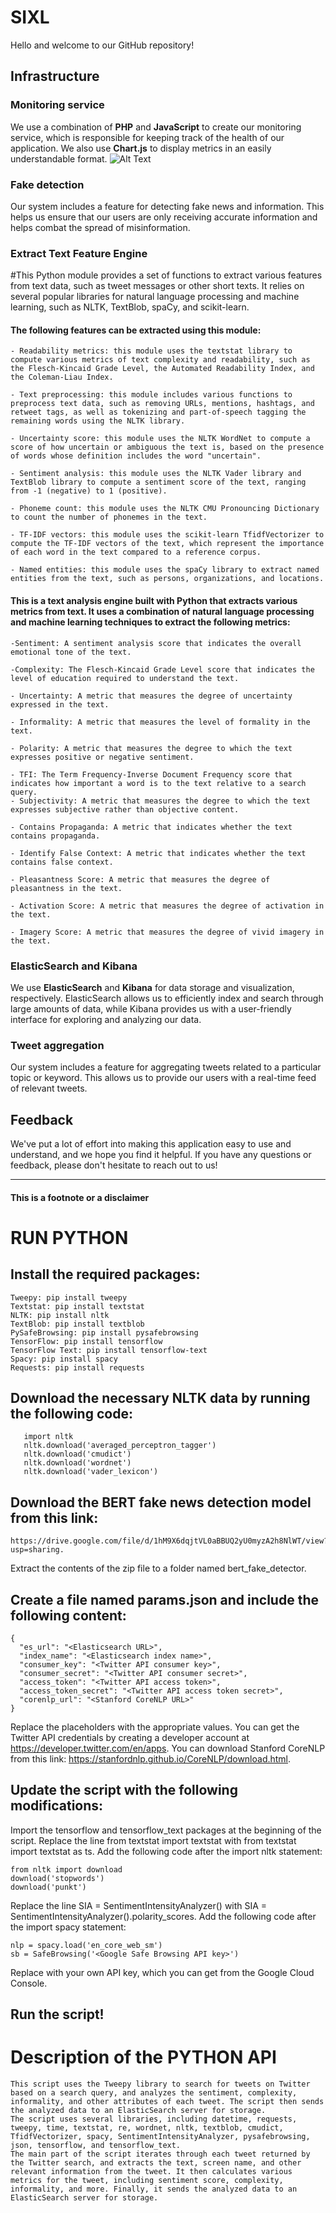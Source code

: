 # SIXL 

Hello and welcome to our GitHub repository!

## Infrastructure

### Monitoring service

We use a combination of **PHP** and **JavaScript** to create our monitoring service, which is responsible for keeping track of the health of our application. We also use **Chart.js** to display metrics in an easily understandable format.
![Alt Text](https://i.ibb.co/5GZnW8v/monitoring.gif)
### Fake detection

Our system includes a feature for detecting fake news and information. This helps us ensure that our users are only receiving accurate information and helps combat the spread of misinformation.

### Extract Text Feature Engine


#This Python module provides a set of functions to extract various features from text data, such as tweet messages or other short texts. It relies on several popular libraries for natural language processing and machine learning, such as NLTK, TextBlob, spaCy, and scikit-learn.

#### The following features can be extracted using this module:

    - Readability metrics: this module uses the textstat library to compute various metrics of text complexity and readability, such as the Flesch-Kincaid Grade Level, the Automated Readability Index, and the Coleman-Liau Index.

    - Text preprocessing: this module includes various functions to preprocess text data, such as removing URLs, mentions, hashtags, and retweet tags, as well as tokenizing and part-of-speech tagging the remaining words using the NLTK library.

    - Uncertainty score: this module uses the NLTK WordNet to compute a score of how uncertain or ambiguous the text is, based on the presence of words whose definition includes the word "uncertain".

    - Sentiment analysis: this module uses the NLTK Vader library and TextBlob library to compute a sentiment score of the text, ranging from -1 (negative) to 1 (positive).

    - Phoneme count: this module uses the NLTK CMU Pronouncing Dictionary to count the number of phonemes in the text.

    - TF-IDF vectors: this module uses the scikit-learn TfidfVectorizer to compute the TF-IDF vectors of the text, which represent the importance of each word in the text compared to a reference corpus.

    - Named entities: this module uses the spaCy library to extract named entities from the text, such as persons, organizations, and locations.


#### This is a text analysis engine built with Python that extracts various metrics from text. It uses a combination of natural language processing and machine learning techniques to extract the following metrics:

    -Sentiment: A sentiment analysis score that indicates the overall emotional tone of the text.

    -Complexity: The Flesch-Kincaid Grade Level score that indicates the level of education required to understand the text.

    - Uncertainty: A metric that measures the degree of uncertainty expressed in the text.
    
    - Informality: A metric that measures the level of formality in the text.
    
    - Polarity: A metric that measures the degree to which the text expresses positive or negative sentiment.
    
    - TFI: The Term Frequency-Inverse Document Frequency score that indicates how important a word is to the text relative to a search query.
    - Subjectivity: A metric that measures the degree to which the text expresses subjective rather than objective content.
    
    - Contains Propaganda: A metric that indicates whether the text contains propaganda.

    - Identify False Context: A metric that indicates whether the text contains false context.

    - Pleasantness Score: A metric that measures the degree of pleasantness in the text.

    - Activation Score: A metric that measures the degree of activation in the text.
    
    - Imagery Score: A metric that measures the degree of vivid imagery in the text.
    
### ElasticSearch and Kibana

We use **ElasticSearch** and **Kibana** for data storage and visualization, respectively. ElasticSearch allows us to efficiently index and search through large amounts of data, while Kibana provides us with a user-friendly interface for exploring and analyzing our data.

### Tweet aggregation

Our system includes a feature for aggregating tweets related to a particular topic or keyword. This allows us to provide our users with a real-time feed of relevant tweets.

## Feedback

We've put a lot of effort into making this application easy to use and understand, and we hope you find it helpful. If you have any questions or feedback, please don't hesitate to reach out to us!

---

#### This is a footnote or a disclaimer




# RUN PYTHON
## Install the required packages:
```
Tweepy: pip install tweepy
Textstat: pip install textstat
NLTK: pip install nltk
TextBlob: pip install textblob
PySafeBrowsing: pip install pysafebrowsing
TensorFlow: pip install tensorflow
TensorFlow Text: pip install tensorflow-text
Spacy: pip install spacy
Requests: pip install requests
```
## Download the necessary NLTK data by running the following code:
```
   import nltk
   nltk.download('averaged_perceptron_tagger')
   nltk.download('cmudict')
   nltk.download('wordnet')
   nltk.download('vader_lexicon')
```
## Download the BERT fake news detection model from this link:

```
https://drive.google.com/file/d/1hM9X6dqjtVL0aBBUQ2yU0myzA2h8NlWT/view?usp=sharing.
```
Extract the contents of the zip file to a folder named bert_fake_detector.

## Create a file named params.json and include the following content:
```
{
  "es_url": "<Elasticsearch URL>",
  "index_name": "<Elasticsearch index name>",
  "consumer_key": "<Twitter API consumer key>",
  "consumer_secret": "<Twitter API consumer secret>",
  "access_token": "<Twitter API access token>",
  "access_token_secret": "<Twitter API access token secret>",
  "corenlp_url": "<Stanford CoreNLP URL>"
}
```
Replace the placeholders with the appropriate values. You can get the Twitter API credentials by creating a developer account at https://developer.twitter.com/en/apps. 
You can download Stanford CoreNLP from this link: 
https://stanfordnlp.github.io/CoreNLP/download.html.

## Update the script with the following modifications:

Import the tensorflow and tensorflow_text packages at the beginning of the script.
Replace the line from textstat import textstat with from textstat import textstat as ts.
Add the following code after the import nltk statement:
```
from nltk import download
download('stopwords')
download('punkt')
```
Replace the line SIA = SentimentIntensityAnalyzer() with SIA = SentimentIntensityAnalyzer().polarity_scores.
Add the following code after the import spacy statement:
```
nlp = spacy.load('en_core_web_sm')
sb = SafeBrowsing('<Google Safe Browsing API key>')
```
Replace <Google Safe Browsing API key> with your own API key, which you can get from the Google Cloud Console.

## Run the script!
    
# Description of the PYTHON API
    
    This script uses the Tweepy library to search for tweets on Twitter based on a search query, and analyzes the sentiment, complexity, informality, and other attributes of each tweet. The script then sends the analyzed data to an ElasticSearch server for storage.
    The script uses several libraries, including datetime, requests, tweepy, time, textstat, re, wordnet, nltk, textblob, cmudict, TfidfVectorizer, spacy, SentimentIntensityAnalyzer, pysafebrowsing, json, tensorflow, and tensorflow_text.
    The main part of the script iterates through each tweet returned by the Twitter search, and extracts the text, screen name, and other relevant information from the tweet. It then calculates various metrics for the tweet, including sentiment score, complexity, informality, and more. Finally, it sends the analyzed data to an ElasticSearch server for storage.

